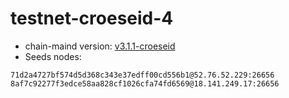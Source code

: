 # testnet-croeseid-4
- chain-maind version: [v3.1.1-croeseid](https://github.com/crypto-org-chain/chain-main/releases/tag/v3.1.1-croeseid)
- Seeds nodes:
```
71d2a4727bf574d5d368c343e37edff00cd556b1@52.76.52.229:26656
8af7c92277f3edce58aa828cf1026cfa74fd6569@18.141.249.17:26656
```